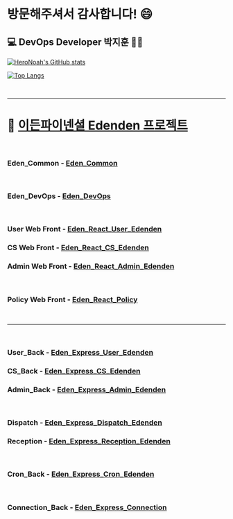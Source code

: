 # 방문해주셔서 감사합니다! 😄  

## :computer: DevOps Developer 박지훈 👨‍💻
[![HeroNoah's GitHub stats](https://github-readme-stats.vercel.app/api?username=heronoah&count_private=true&show_icons=true)](https://github.com/HeroNoah/heronoah)

[![Top Langs](https://github-readme-stats.vercel.app/api/top-langs/?username=heronoah&layout=compact&count_private=true&show_icons=true)](https://github.com/HeroNoah/heronoah)

<br />

---
# :beer: [이든파이넨셜 Edenden 프로젝트](https://github.com/users/HeroNoah/projects/16)
<br />

### Eden_Common - [Eden_Common](https://github.com/HeroNoah/Eden_Common)
<br />

### Eden_DevOps - [Eden_DevOps](https://github.com/HeroNoah/Eden_DevOps)
<br />

### User Web Front - [Eden_React_User_Edenden](https://github.com/HeroNoah/Eden_React_User_Edenden)
### CS Web Front - [Eden_React_CS_Edenden](https://github.com/HeroNoah/Eden_React_CS_Edenden)
### Admin Web Front - [Eden_React_Admin_Edenden](https://github.com/HeroNoah/Eden_React_Admin_Edenden) 
<br />

### Policy Web Front - [Eden_React_Policy](https://github.com/HeroNoah/Eden_React_Policy) 
<br />

---
<br />

### User_Back - [Eden_Express_User_Edenden](https://github.com/HeroNoah/Eden_Express_User_Edenden)
### CS_Back - [Eden_Express_CS_Edenden](https://github.com/HeroNoah/Eden_Express_CS_Edenden)
### Admin_Back - [Eden_Express_Admin_Edenden](https://github.com/HeroNoah/Eden_Express_Admin_Edenden)
<br />

### Dispatch - [Eden_Express_Dispatch_Edenden](https://github.com/HeroNoah/Eden_Express_Dispatch_Edenden)
### Reception - [Eden_Express_Reception_Edenden](https://github.com/HeroNoah/Eden_Express_Reception_Edenden)
<br />

### Cron_Back - [Eden_Express_Cron_Edenden](https://github.com/HeroNoah/Eden_Express_Cron_Edenden)
<br />

### Connection_Back - [Eden_Express_Connection](https://github.com/HeroNoah/Eden_Express_Connection)
<br />

